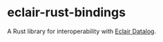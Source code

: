 # eclair-rust-bindings

A Rust library for interoperability with
[Eclair Datalog](https://github.com/luc-tielen/eclair-lang.git).


